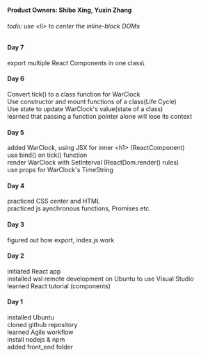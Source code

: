 **Product Owners: Shibo Xing, Yuxin Zhang**

###### todo: use \<li\> to center the inline-block DOMs

#### Day 7 ####
export multiple React Components in one class\

#### Day 6 ####
Convert tick() to a class function for WarClock\
Use constructor and mount functions of a class(Life Cycle)\
Use state to update WarClock's value(state of a class)\
learned that passing a function pointer alone will lose its context

#### Day 5 ####
added WarClock, using JSX for inner \<h1\> (ReactComponent)\
use bind() on tick() function\
render WarClock with SetInterval (ReactDom.render() rules)\
use props for WarClock's TimeString

#### Day 4 ####
practiced CSS center and HTML\
practiced js aynchronous functions, Promises etc.

#### Day 3 ####
figured out how export, index.js work

#### Day 2 ####
initiated React app\
installed wsl remote development on Ubuntu to use Visual Studio\
learned React tutorial (components)

#### Day 1 ####
installed Ubuntu\
cloned github repository\
learned Agile workflow\
install nodejs & npm\
added front\_end folder
